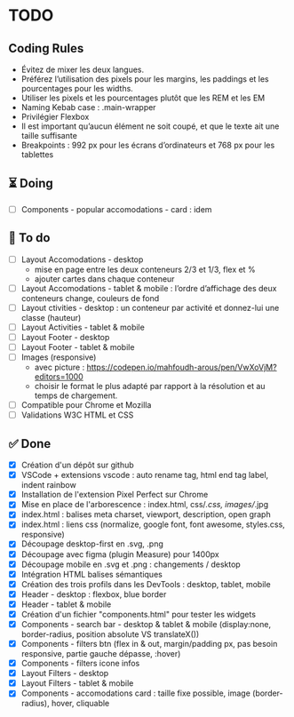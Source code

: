# TODO

## Coding Rules
- Évitez de mixer les deux langues. 
- Préférez l’utilisation des pixels pour les margins, les paddings et les pourcentages pour les widths.
- Utiliser les pixels et les pourcentages plutôt que les REM et les EM
- Naming Kebab case : .main-wrapper
- Privilégier Flexbox
- Il est important qu’aucun élément ne soit coupé, et que le texte ait une taille suffisante
- Breakpoints : 992 px pour les écrans d’ordinateurs et 768 px pour les tablettes



## ⏳ Doing
- [ ] Components - popular accomodations - card : idem

## 🎯 To do
- [ ] Layout Accomodations - desktop
    - mise en page entre les deux conteneurs 2/3 et 1/3, flex et %
    - ajouter cartes dans chaque conteneur
- [ ] Layout Accomodations - tablet & mobile : l’ordre d’affichage des deux conteneurs change, couleurs de fond
- [ ] Layout ctivities - desktop : un conteneur par activité et donnez-lui une classe (hauteur)
- [ ] Layout Activities - tablet & mobile
- [ ] Layout Footer - desktop
- [ ] Layout Footer - tablet & mobile
- [ ] Images (responsive) 
    - avec picture : https://codepen.io/mahfoudh-arous/pen/VwXoVjM?editors=1000 
    - choisir le format le plus adapté par rapport à la résolution et au temps de chargement.
- [ ] Compatible pour Chrome et Mozilla
- [ ] Validations W3C HTML et CSS

## ✅ Done
- [x] Création d'un dépôt sur github
- [x] VSCode + extensions vscode : auto rename tag, html end tag label, indent rainbow
- [x] Installation de l'extension Pixel Perfect sur Chrome
- [x] Mise en place de l'arborescence  : index.html, css/*.css, images/*.jpg
- [x] index.html : balises meta charset, viewport, description, open graph
- [x] index.html : liens css (normalize, google font, font awesome, styles.css, responsive)
- [x] Découpage desktop-first en .svg, .png
- [x] Découpage avec figma (plugin Measure) pour 1400px
- [x] Découpage mobile en .svg et .png : changements / desktop
- [x] Intégration HTML balises sémantiques
- [x] Création des trois profils dans les DevTools : desktop, tablet, mobile
- [x] Header - desktop : flexbox, blue border
- [x] Header - tablet & mobile
- [x] Création d'un fichier "components.html" pour tester les widgets
- [x] Components - search bar - desktop & tablet & mobile (display:none, border-radius, position absolute VS translateX())
- [x] Components - filters btn (flex in & out, margin/padding px, pas besoin responsive, partie gauche dépasse, :hover)
- [x] Components - filters icone infos
- [x] Layout Filters - desktop
- [x] Layout Filters - tablet & mobile
- [x] Components - accomodations card : taille fixe possible, image (border-radius), hover, cliquable
